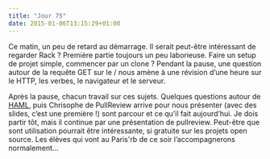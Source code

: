 ```yaml
---
title: "Jour 75"
date: 2015-01-06T13:15:29+01:00
---
```


Ce matin, un peu de retard au démarrage. Il serait peut-être intéressant
de regarder Rack ? Première partie toujours un peu laborieuse. Faire un
setup de projet simple, commencer par un clone ? Pendant la pause, une
question autour de la requête GET sur le / nous amène à une révision
d’une heure sur le HTTP, les verbes, le navigateur et le serveur.

Après la pause, chacun travail sur ces sujets. Quelques questions autour
de [HAML](http://haml.info/), puis Chrisophe de PullReview arrive pour
nous présenter (avec des slides, c’est une première !) sont parcour et
ce qu’il fait aujourd’hui. Je dois partir tôt, mais il continue par une
présentation de pullreview. Peut-être que sont utilisation pourrait être
intéressante, si gratuite sur les projets open source. Les élèves qui
vont au Paris'rb de ce soir l’accompagnerons normalement…


